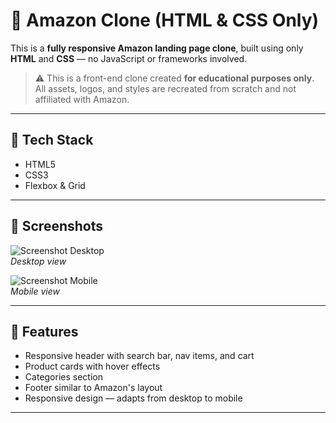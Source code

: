 # 🛒 Amazon Clone (HTML & CSS Only)

This is a **fully responsive Amazon landing page clone**, built using only **HTML** and **CSS** — no JavaScript or frameworks involved.

> ⚠️ This is a front-end clone created **for educational purposes only**. All assets, logos, and styles are recreated from scratch and not affiliated with Amazon.

---

## 🔧 Tech Stack

- HTML5
- CSS3
- Flexbox & Grid

---

## 📸 Screenshots

![Screenshot Desktop](screenshot-desktop.png)  
*Desktop view*

![Screenshot Mobile](screenshot-mobile.png)  
*Mobile view*

---

## 🎯 Features

- Responsive header with search bar, nav items, and cart
- Product cards with hover effects
- Categories section
- Footer similar to Amazon's layout
- Responsive design — adapts from desktop to mobile

---

